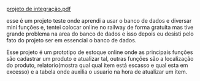 [projeto de integração.pdf](https://github.com/user-attachments/files/19200338/projeto.de.integracao.pdf)

 esse é um projeto teste onde aprendi a usar o banco de dados e diversar mini funções e, 
 tentei colocar online no railway de forma gratuita mas tive grande problema na area do banco de dados
 e isso depois eu desisti pelo fato do projeto ser em essencial o banco de dados.


 Esse projeto é um prototipo de estoque online onde as principais funções são cadastrar um produto e atualizar tal, 
 outras funções são a localização do produto, relatorio(mostra qual qual item está escasso e qual esta em excesso) e a tabela onde auxilia 
 o usuario na hora de atualizar um item.
